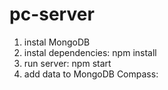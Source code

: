 # pc-server
1. instal MongoDB
2. instal dependencies: npm install
3. run server: npm start
4. add data to MongoDB Compass: 
